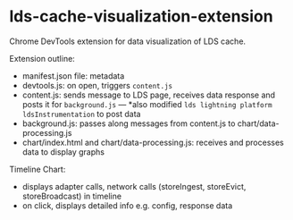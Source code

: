 # lds-cache-visualization-extension
Chrome DevTools extension for data visualization of LDS cache.

Extension outline:
- manifest.json file: metadata
- devtools.js: on open, triggers `content.js`
- content.js: sends message to LDS page, receives data response and posts it for `background.js`
— *also modified `lds lightning platform ldsInstrumentation` to post data  
- background.js: passes along messages from content.js to chart/data-processing.js
- chart/index.html and chart/data-processing.js: receives and processes data to display graphs

Timeline Chart:
- displays adapter calls, network calls (storeIngest, storeEvict, storeBroadcast) in timeline
- on click, displays detailed info e.g. config, response data

